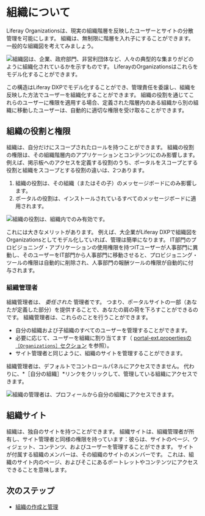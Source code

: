 # 組織について

Liferay Organizationsは、現実の組織階層を反映したユーザーとサイトの分散管理を可能にします。 組織は、無制限に階層を入れ子にすることができます。 一般的な組織図を考えてみましょう。

![組織図は、企業、政府部門、非営利団体など、人々の典型的な集まりがどのように組織化されているかを示すものです。 LiferayのOrganizationsはこれらをモデル化することができます。](./understanding-organizations/images/01.png)

この構造はLiferay DXPでモデル化することができ、管理責任を委譲し、組織を反映した方法でユーザーを組織化することができます。 組織の役割を通じてこれらのユーザーに権限を適用する場合、定義された階層内のある組織から別の組織に移動したユーザーは、自動的に適切な権限を受け取ることができます。

## 組織の役割と権限

組織は、自分だけにスコープされたロールを持つことができます。 組織の役割の権限は、その組織階層内のアプリケーションとコンテンツにのみ影響します。 例えば、掲示板へのアクセスを定義する役割のうち、ポータルをスコープとする役割と組織をスコープとする役割の違いは、2つあります。

1. 組織の役割は、その組織（またはその子）のメッセージボードにのみ影響します。
1. ポータルの役割は、インストールされているすべてのメッセージボードに適用されます。

![組織の役割は、組織内でのみ有効です。](./understanding-organizations/images/02.png)

これには大きなメリットがあります。 例えば、大企業がLiferay DXPで組織図をOrganizationsとしてモデル化していれば、管理は簡単になります。 IT部門のプロビジョニング・アプリケーションの使用権限を持つITユーザーが人事部門に異動し、そのユーザーをIT部門から人事部門に移動させると、プロビジョニング・ツールの権限は自動的に削除され、人事部門の報酬ツールの権限が自動的に付与されます。

### 組織管理者

組織管理者は、 *委任された* 管理者です。 つまり、ポータルサイトの一部（あなたが定義した部分）を提供することで、あなたの肩の荷を下ろすことができるのです。 組織管理者は、これらのことを行うことができます。

* 自分の組織および子組織のすべてのユーザーを管理することができます。
* 必要に応じて、ユーザーを組織に割り当てます（ [portal-ext.propertiesの`［Organizations］`セクション](https://learn.liferay.com/reference/latest/en/dxp/propertiesdoc/portal.properties.html#Organizations) を参照）。
* サイト管理者と同じように、組織のサイトを管理することができます。

組織管理者は、デフォルトでコントロールパネルにアクセスできません。 代わりに、*［自分の組織］*リンクをクリックして、管理している組織にアクセスできます。

![組織の管理者は、プロフィールから自分の組織にアクセスできます。](./understanding-organizations/images/03.png)

## 組織サイト

組織は、独自のサイトを持つことができます。 組織サイトは、組織管理者が所有し、サイト管理者と同様の権限を持っています：彼らは、サイトのページ、ウィジェット、コンテンツ、およびユーザーを管理することができます。 サイトが付属する組織のメンバーは、その組織のサイトのメンバーです。 これは、組織のサイト内のページ、およびそこにあるポートレットやコンテンツにアクセスできることを意味します。

## 次のステップ

* [組織の作成と管理](./creating-and-managing-organizations.md)